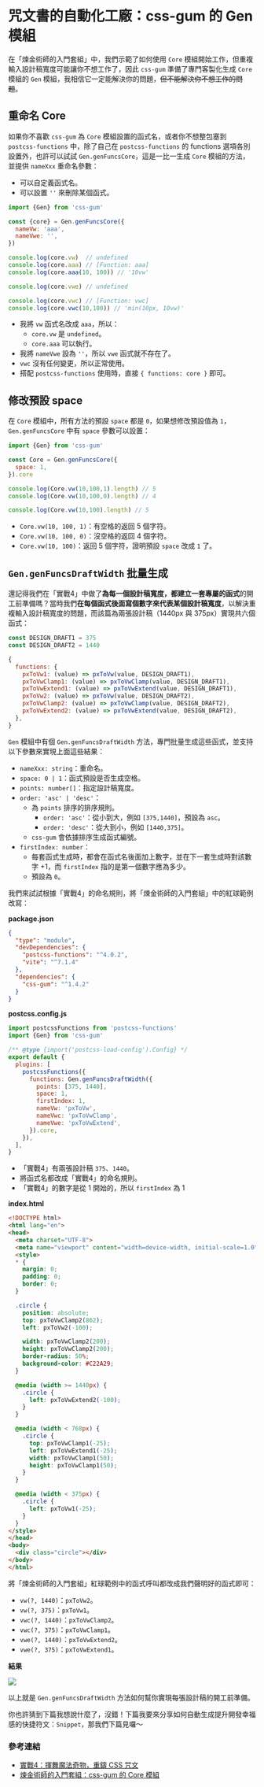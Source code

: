 # 咒文書的自動化工廠：css-gum 的 Gen 模組

在「煉金術師的入門套組」中，我們示範了如何使用 `Core` 模組開始工作，但重複輸入設計稿寬度可能讓你不想工作了，因此 `css-gum` 準備了專門客製化生成 `Core` 模組的 `Gen` 模組，我相信它一定能解決你的問題，~~但不能解決你不想工作的問題~~。

## 重命名 Core

如果你不喜歡 `css-gum` 為 `Core` 模組設置的函式名，或者你不想整包塞到 `postcss-functions` 中，除了自己在 `postcss-functions` 的 functions 選項各別設置外，也許可以試試 `Gen.genFuncsCore`，這是一比一生成 `Core` 模組的方法，並提供 `nameXxx` 重命名參數：

- 可以自定義函式名。
- 可以設置 `''` 來刪除某個函式。

```js
import {Gen} from 'css-gum'

const {core} = Gen.genFuncsCore({
  nameVw: 'aaa',
  nameVwe: '',
})

console.log(core.vw)  // undefined
console.log(core.aaa) // [Function: aaa]
console.log(core.aaa(10, 100)) // '10vw'

console.log(core.vwe) // undefined

console.log(core.vwc) // [Function: vwc]
console.log(core.vwc(10,100)) // 'min(10px, 10vw)'
```

- 我將 `vw` 函式名改成 `aaa`，所以：
  - `core.vw` 是 `undefined`。
  - `core.aaa` 可以執行。
- 我將 `nameVwe` 設為 `''`，所以 `vwe` 函式就不存在了。
- `vwc` 沒有任何變更，所以正常使用。
- 搭配 `postcss-functions` 使用時，直接 `{ functions: core }` 即可。

## 修改預設 space

在 `Core` 模組中，所有方法的預設 `space` 都是 `0`，如果想修改預設值為 `1`，`Gen.genFuncsCore` 中有 `space` 參數可以設置：

```js
import {Gen} from 'css-gum'

const Core = Gen.genFuncsCore({
  space: 1,
}).core

console.log(Core.vw(10,100,1).length) // 5
console.log(Core.vw(10,100,0).length) // 4

console.log(Core.vw(10,100).length) // 5
```

- `Core.vw(10, 100, 1)`：有空格的返回 5 個字符。
- `Core.vw(10, 100, 0)`：沒空格的返回 4 個字符。
- `Core.vw(10, 100)`：返回 5 個字符，證明預設 `space` 改成 `1` 了。

## `Gen.genFuncsDraftWidth` 批量生成

還記得我們在「實戰4」中做了**為每一個設計稿寬度，都建立一套專屬的函式**的開工前準備嗎？當時我們**在每個函式後面寫個數字來代表某個設計稿寬度**，以解決重複輸入設計稿寬度的問題，而該篇為兩張設計稿（1440px 與 375px）實現共六個函式：

```js
const DESIGN_DRAFT1 = 375
const DESIGN_DRAFT2 = 1440

{
  functions: {
    pxToVw1: (value) => pxToVw(value, DESIGN_DRAFT1),
    pxToVwClamp1: (value) => pxToVwClamp(value, DESIGN_DRAFT1),
    pxToVwExtend1: (value) => pxToVwExtend(value, DESIGN_DRAFT1),
    pxToVw2: (value) => pxToVw(value, DESIGN_DRAFT2),
    pxToVwClamp2: (value) => pxToVwClamp(value, DESIGN_DRAFT2),
    pxToVwExtend2: (value) => pxToVwExtend(value, DESIGN_DRAFT2),
  },
}
```

`Gen` 模組中有個 `Gen.genFuncsDraftWidth` 方法，專門批量生成這些函式，並支持以下參數來實現上面這些結果：

- `nameXxx: string`：重命名。
- `space: 0 | 1`：函式預設是否生成空格。
- `points: number[]`：指定設計稿寬度。
- `order: 'asc' | 'desc'`：
  - 為 `points` 排序的排序規則。
    - `order: 'asc'`：從小到大，例如 `[375,1440]`，預設為 `asc`。
    - `order: 'desc'`：從大到小，例如 `[1440,375]`。
  - `css-gum` 會依據排序生成函式編號。
- `firstIndex: number`：
  - 每套函式生成時，都會在函式名後面加上數字，並在下一套生成時對該數字 +1，而 `firstIndex` 指的是第一個數字應為多少。
  - 預設為 `0`。

我們來試試根據「實戰4」的命名規則，將「煉金術師的入門套組」中的紅球範例改寫：

**package.json**

```json
{
  "type": "module",
  "devDependencies": {
    "postcss-functions": "^4.0.2",
    "vite": "^7.1.4"
  },
  "dependencies": {
    "css-gum": "^1.4.2"
  }
}
```

**postcss.config.js**

```js
import postcssFunctions from 'postcss-functions'
import {Gen} from 'css-gum'

/** @type {import('postcss-load-config').Config} */
export default {
  plugins: [
    postcssFunctions({
      functions: Gen.genFuncsDraftWidth({
        points: [375, 1440],
        space: 1,
        firstIndex: 1,
        nameVw: 'pxToVw',
        nameVwc: 'pxToVwClamp',
        nameVwe: 'pxToVwExtend',
      }).core,
    }),
  ],
}
```

- 「實戰4」有兩張設計稿 `375`、`1440`。
- 將函式名都改成「實戰4」的命名規則。
- 「實戰4」的數字是從 1 開始的，所以 `firstIndex` 為 1

**index.html**

```html
<!DOCTYPE html>
<html lang="en">
<head>
  <meta charset="UTF-8">
  <meta name="viewport" content="width=device-width, initial-scale=1.0">
  <style>
  * {
    margin: 0;
    padding: 0;
    border: 0;
  }

  .circle {
    position: absolute;
    top: pxToVwClamp2(862);
    left: pxToVw2(-100);

    width: pxToVwClamp2(200);
    height: pxToVwClamp2(200);
    border-radius: 50%;
    background-color: #C22A29;
  }

  @media (width >= 1440px) {
    .circle {
      left: pxToVwExtend2(-100);
    }
  }

  @media (width < 768px) {
    .circle {
      top: pxToVwClamp1(-25);
      left: pxToVwExtend1(-25);
      width: pxToVwClamp1(50);
      height: pxToVwClamp1(50);
    }
  }

  @media (width < 375px) {
    .circle {
      left: pxToVw1(-25);
    }
  }
</style>
</head>
<body>
  <div class="circle"></div>
</body>
</html>
```

將「煉金術師的入門套組」紅球範例中的函式呼叫都改成我們聲明好的函式即可：

- `vw(?, 1440)`：`pxToVw2`。
- `vw(?, 375)`：`pxToVw1`。
- `vwc(?, 1440)`：`pxToVwClamp2`。
- `vwc(?, 375)`：`pxToVwClamp1`。
- `vwe(?, 1440)`：`pxToVwExtend2`。
- `vwe(?, 375)`：`pxToVwExtend1`。

**結果**

![](./assets/batch.gif)

以上就是 `Gen.genFuncsDraftWidth` 方法如何幫你實現每張設計稿的開工前準備。

你也許猜到下篇我想說什麼了，沒錯！下篇我要來分享如何自動生成提升開發幸福感的快捷符文：`Snippet`，那我們下篇見囉～

### 參考連結

- [實戰4：揮舞魔法奇物，重鑄 CSS 咒文](../../4-postcss-functions/postcss-functions-2/index.md)
- [煉金術師的入門套組：css-gum 的 Core 模組](../css-gum-2/index.md)
